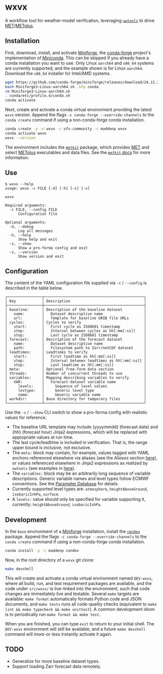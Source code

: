# wxvx

A workflow tool for weather-model verification, leveraging [`uwtools`](https://github.com/ufs-community/uwtools) to drive [MET](https://github.com/dtcenter/MET)/[METplus](https://github.com/dtcenter/METplus).

## Installation

First, download, install, and activate [Miniforge](https://github.com/conda-forge/miniforge), the [conda-forge](https://conda-forge.org/) project's implementation of [Miniconda](https://docs.anaconda.com/miniconda/). This can be skipped if you already have a conda installation you want to use. Only Linux `aarch64` and `x86_64` systems are currently supported, and the example shown is for Linux `aarch64`. Download the `x86_64` installer for Intel/AMD systems.

``` bash
wget https://github.com/conda-forge/miniforge/releases/download/24.11.3-0/Miniforge3-Linux-aarch64.sh
bash Miniforge3-Linux-aarch64.sh -bfp conda
rm Miniforge3-Linux-aarch64.sh
. conda/etc/profile.d/conda.sh
conda activate
```

Next, create and activate a conda virtual environment providing the latest `wxvx` version. Append the flags `-c conda-forge --override-channels` to the `conda create` command if using a non-conda-forge conda installation.

``` bash
conda create -y -n wxvx -c ufs-community -c maddenp wxvx
conda activate wxvx
wxvx --version
```

The environment includes the [`metkit`](https://github.com/maddenp-noaa/metkit) package, which provides [MET](https://github.com/dtcenter/MET) and select [METplus](https://github.com/dtcenter/METplus) executables and data files. See the [`metkit` docs](https://github.com/maddenp-noaa/metkit/blob/main/README.md) for more information.

## Use

```
$ wxvx --help
usage: wxvx -c FILE [-d] [-h] [-s] [-v]

wxvx

Required arguments:
  -c FILE, --config FILE
      Configuration file

Optional arguments:
  -d, --debug
      Log all messages
  -h, --help
      Show help and exit
  -s, --show
      Show a pro-forma config and exit
  -v, --version
      Show version and exit
```

## Configuration

The content of the YAML configuration file supplied via `-c` / `--config` is described in the table below.

```
┌────────────────┬──────────────────────────────────────────────┐
│ Key            │ Description                                  │
├────────────────┼──────────────────────────────────────────────┤
│ baseline:      │ Description of the baseline dataset          │
│   name:        │   Dataset descriptive name                   │
│   url:         │   Template for baseline GRIB file URLs       │
│ cycles:        │ Cycles to verify                             │
│   start:       │   First cycle as ISO8601 timestamp           │
│   step:        │   Interval between cycles as hh[:mm[:ss]]    │
│   stop:        │   Last cycle as ISO8601 timestamp            │
│ forecast:      │ Description of the forecast dataset          │
│   name:        │   Dataset descriptive name                   │
│   path:        │   Filesystem path to Zarr/netCDF dataset     │
│ leadtimes:     │ Leadtimes to verify                          │
│   start:       │   First leadtime as hh[:mm[:ss]]             │
│   step:        │   Interval between leadtimes as hh[:mm[:ss]] │
│   stop:        │   Last leadtime as hh[:mm[:ss]]              │
│ meta:          │ Optional free-form data section              │
│ threads:       │ Number of concurrent threads to use          │
│ variables:     │ Mapping describing variables to verify       │
│   VAR:         │   Forecast-dataset variable name             │
│     levels:    │     Sequence of level values                 │
│     levtype:   │     Generic level type                       │
│     name:      │     Generic variable name                    │
│ workdir:       │ Base directory for temporary files           │
└────────────────┴──────────────────────────────────────────────┘
```

Use the `-s` / `--show` CLI switch to show a pro-forma config with realistic values for reference.

- The baseline URL template may include {yyyymmdd} (forecast date) and {hh} (forecast hour) Jinja2 expressions, which will be replaced with appropriate values at run time.
- The last cycle/leadtime is included in verification. That is, the range upper bound is inclusive, not exclusive.
- The `meta:` block may contain, for example, values tagged with YAML anchors referenced elsewhere via aliases (see the _Aliases_ section [here](https://pyyaml.org/wiki/PyYAMLDocumentation)), or values referenced elsewhere in Jinja2 expressions as realized by `uwtools` (see examples in [here](https://uwtools.readthedocs.io/en/stable/sections/user_guide/cli/tools/config.html#realize)).
- The `variables:` block may be an arbitrarily long sequence of variable descriptions. Generic variable names and level types follow ECMWF conventions. See the [Parameter Database](https://codes.ecmwf.int/grib/param-db/) for details.
- Currently supported level types are: `atmosphere`, `heightAboveGround`, `isobaricInhPa`, `surface`.
- A `levels:` value should only be specified for variable supporting it, currently: `heightAboveGround`, `isobaricInhPa`.

## Development

In the `base` environment of a [Miniforge](https://github.com/conda-forge/miniforge) installation, install the [`condev`](https://github.com/maddenp/condev) package. Append the flags `-c conda-forge --override-channels` to the `conda create` command if using a non-conda-forge conda installation.

``` bash
conda install -y -c maddenp condev
```

Now, in the root directory of a `wxvx` git clone:

``` bash
make devshell
```

This will create and activate a conda virtual environment named `DEV-wxvx`, where all build, run, and test requirement packages are available, and the code under `src/wxvx/` is live-linked into the environment, such that code changes are immediately live and testable. Several `make` targets are available: `make format` automatically formats Python code and JSON documents, and `make tests` runs all code-quality checks (equivalent to `make lint && make typecheck && make unittest`). A common development idiom is to periodically run `make format && make test`.

When you are finished, you can type `exit` to return to your initial shell. The `DEV-wxvx` environment will still be available, and a future `make devshell` command will more-or-less instantly activate it again.

## TODO

- Generalize for more baseline dataset types.
- Support loading Zarr forecast data remotely.
